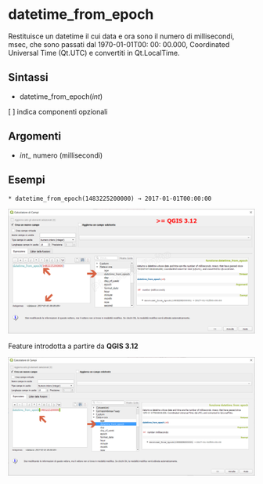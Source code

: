 # datetime_from_epoch

Restituisce un datetime il cui data e ora sono il numero di millisecondi, msec, che sono passati dal 1970-01-01T00: 00: 00.000, Coordinated Universal Time (Qt.UTC) e convertiti in Qt.LocalTime.

## Sintassi

* datetime_from_epoch(_int_)

[ ] indica componenti opzionali

## Argomenti

* _int__ numero (millisecondi)
  
## Esempi
```
* datetime_from_epoch(1483225200000) → 2017-01-01T00:00:00
```

![](/img/data_e_ora/datetime_from_epoch1.png)

Feature introdotta a partire da **QGIS 3.12**

![screen](/img/novita_312/image04.png)

